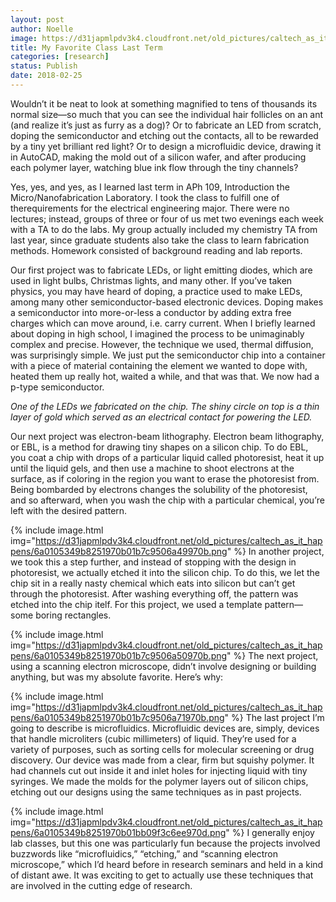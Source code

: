 ```yaml
---
layout: post
author: Noelle
image: https://d31japmlpdv3k4.cloudfront.net/old_pictures/caltech_as_it_happens/6a0105349b8251970b01b7c9506a2d970b.png
title: My Favorite Class Last Term
categories: [research]
status: Publish
date: 2018-02-25
---
```



Wouldn’t it be neat to look at something magnified to tens of thousands its normal size—so much that you can see the individual hair follicles on an ant (and realize it’s just as furry as a dog)? Or to fabricate an LED from scratch, doping the semiconductor and etching out the contacts, all to be rewarded by a tiny yet brilliant red light? Or to design a microfluidic device, drawing it in AutoCAD, making the mold out of a silicon wafer, and after producing each polymer layer, watching blue ink flow through the tiny channels?

Yes, yes, and yes, as I learned last term in APh 109, Introduction the Micro/Nanofabrication Laboratory. I took the class to fulfill one of therequirements for the electrical engineering major. There were no lectures; instead, groups of three or four of us met two evenings each week with a TA to do the labs. My group actually included my chemistry TA from last year, since graduate students also take the class to learn fabrication methods. Homework consisted of background reading and lab reports.

Our first project was to fabricate LEDs, or light emitting diodes, which are used in light bulbs, Christmas lights, and many other. If you’ve taken physics, you may have heard of doping, a practice used to make LEDs, among many other semiconductor-based electronic devices. Doping makes a semiconductor into more-or-less a conductor by adding extra free charges which can move around, i.e. carry current. When I briefly learned about doping in high school, I imagined the process to be unimaginably complex and precise. However, the technique we used, thermal diffusion, was surprisingly simple. We just put the semiconductor chip into a container with a piece of material containing the element we wanted to dope with, heated them up really hot, waited a while, and that was that. We now had a p-type semiconductor.

*One of the LEDs we fabricated on the chip. The shiny circle on top is a thin layer of gold which served as an electrical contact for powering the LED.*

Our next project was electron-beam lithography. Electron beam lithography, or EBL, is a method for drawing tiny shapes on a silicon chip. To do EBL, you coat a chip with drops of a particular liquid called photoresist, heat it up until the liquid gels, and then use a machine to shoot electrons at the surface, as if coloring in the region you want to erase the photoresist from. Being bombarded by electrons changes the solubility of the photoresist, and so afterward, when you wash the chip with a particular chemical, you’re left with the desired pattern.


{% include image.html img="https://d31japmlpdv3k4.cloudfront.net/old_pictures/caltech_as_it_happens/6a0105349b8251970b01b7c9506a49970b.png" %}
In another project, we took this a step further, and instead of stopping with the design in photoresist, we actually etched it into the silicon chip. To do this, we let the chip sit in a really nasty chemical which eats into silicon but can’t get through the photoresist. After washing everything off, the pattern was etched into the chip itelf. For this project, we used a template pattern—some boring rectangles.


{% include image.html img="https://d31japmlpdv3k4.cloudfront.net/old_pictures/caltech_as_it_happens/6a0105349b8251970b01b7c9506a50970b.png" %}
The next project, using a scanning electron microscope, didn’t involve designing or building anything, but was my absolute favorite. Here’s why:

{% include image.html img="https://d31japmlpdv3k4.cloudfront.net/old_pictures/caltech_as_it_happens/6a0105349b8251970b01b7c9506a71970b.png" %}
The last project I’m going to describe is microfluidics. Microfluidic devices are, simply, devices that handle microliters (cubic millimeters) of liquid. They’re used for a variety of purposes, such as sorting cells for molecular screening or drug discovery. Our device was made from a clear, firm but squishy polymer. It had channels cut out inside it and inlet holes for injecting liquid with tiny syringes. We made the molds for the polymer layers out of silicon chips, etching out our designs using the same techniques as in past projects.


{% include image.html img="https://d31japmlpdv3k4.cloudfront.net/old_pictures/caltech_as_it_happens/6a0105349b8251970b01bb09f3c6ee970d.png" %}
I generally enjoy lab classes, but this one was particularly fun because the projects involved buzzwords like “microfluidics,” “etching,” and “scanning electron microscope,” which I’d heard before in research seminars and held in a kind of distant awe. It was exciting to get to actually use these techniques that are involved in the cutting edge of research.

